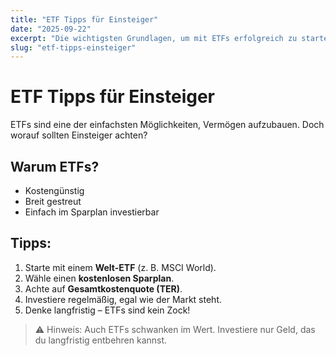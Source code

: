 ```yaml
---
title: "ETF Tipps für Einsteiger"
date: "2025-09-22"
excerpt: "Die wichtigsten Grundlagen, um mit ETFs erfolgreich zu starten."
slug: "etf-tipps-einsteiger"
---
```


# ETF Tipps für Einsteiger

ETFs sind eine der einfachsten Möglichkeiten, Vermögen aufzubauen. Doch worauf sollten Einsteiger achten?

## Warum ETFs?
- Kostengünstig  
- Breit gestreut  
- Einfach im Sparplan investierbar  

## Tipps:
1. Starte mit einem **Welt-ETF** (z. B. MSCI World).  
2. Wähle einen **kostenlosen Sparplan**.  
3. Achte auf **Gesamtkostenquote (TER)**.  
4. Investiere regelmäßig, egal wie der Markt steht.  
5. Denke langfristig – ETFs sind kein Zock!

> ⚠️ Hinweis: Auch ETFs schwanken im Wert. Investiere nur Geld, das du langfristig entbehren kannst.
